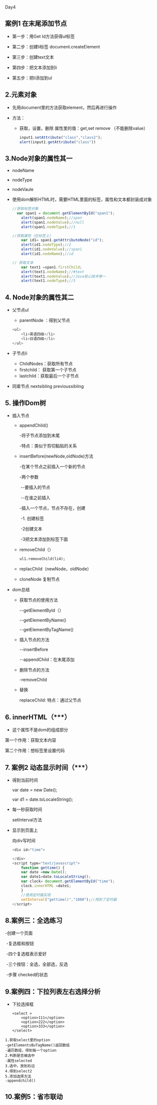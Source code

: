 Day4

## 案例1 在末尾添加节点

* 第一步：用Get Id方法获得ul标签

* 第二步：创建li标签 document.createElement

* 第三步：创建text文本

* 第四步：把文本添加到li

* 第五步：把li添加到ul
## 2.元素对象

* 先用document里的方法获取element，然后再进行操作

* 方法：

  * 获取，设置，删除 属性里的值：get,set  remove （不能删除value）  

    ```js
    input1.setAttribute("class","class2");
    alert(input1.getAttribute("class"))
    ```

  

## 3.Node对象的属性其一

* nodeName

* nodeType

* nodeVaule

* 使用dom解析HTML时，需要HTML里面的标签，属性和文本都封装成对象

  ```js
  //获取标签对象
  	var span1 = document.getElementById("span1");
      alert(span1.nodeName);//span
      alert(span1.nodeValue);//null
      alert(span1.nodeType);//1
  
  //获取属性（在标签上）
      var id1= span1.getAttributeNode("id");
      alert(id1.nodeType);//2
      alert(id1.nodeValue);//span1
      alert(id1.nodeName);//id
  
  // 获取文本
      var text1 =span1.firstChild;
      alert(text1.nodeName);//#text
      alert(text1.nodeValue);//Java核心技术卷一
      alert(text1.nodeType);//3
  ```

  

## 4. Node对象的属性其二

* 父节点ul

  * parentNode ：得到父节点

  ```js
  <ul>
      <li>英语四级</li>
      <li>日语四级</li>
  </ul>
  ```

* 子节点li

  * ChildNodes：获取所有节点
  * firstchild： 获取第一个子节点
  * lastchild：获取最后一个子节点

* 同辈节点 nextsibling  previoussibling



## 5. 操作Dom树

* 插入节点

  * appendChild()

    -将子节点添加到末尾

    -特点：类似于剪切黏贴的关系

    

  * insertBefore(newNode,oldNode)方法

    -在某个节点之前插入一个新的节点

    -两个参数

    ​		--要插入的节点

    ​		--在谁之前插入

    -插入一个节点，节点不存在，创建

    ​		-1. 创建标签

    ​		-2创建文本

    ​		-3把文本添加到标签下面

  * removeChild（）

    ```html
    ul1.removeChild(li4);
    ```

  * replacChild（newNode，oldNode）

  * cloneNode 复制节点

* dom总结

  * 获取节点的使用方法

    --getElementById（）

    --getElementByName()

    --getElementByTagName()

  * 插入节点的方法

    --insertBefore

    --appendChild：在末尾添加

  * 删除节点的方法

    -removeChild

  * 替换

    replaceChild: 特点：通过父节点

  

## 6. innerHTML（***）

* 这个属性不是dom的组成部分

第一个作用：获取文本内容

第二个作用：想标签里设置代码



## 7. 案例2 动态显示时间（***）

* 得到当前时间

  var date = new Date();

  var d1 = date.toLocaleString();

* 每一秒获取时间

  setInterval方法

* 显示到页面上

  向div写时间

  ```js
  <div id="time">
  
  </div>
  <script type="text/javascript">
      function gettime() {
      var date =new Date();
      var date1=date.toLocaleString();
      var clock= document.getElementById("time");
      clock.innerHTML =date1;
      }
      //使用定时器实现
      setInterval("gettime()","1000");//用到了定时器
  </script>
  ```

  

## 8.案例三：全选练习

-创建一个页面

​		-复选框和按钮

​				-四个复选框表示爱好

​				-三个按钮：全选，全部选，反选

​		-步骤 checked的状态

## 9.案例四：下拉列表左右选择分析

* 下拉选择框

  ```
  <select >
      <option>111</option>
      <option>222</option>
      <option>333</option>
  </select>
  ```

```
1.获取select里的option
-getElementsBuTagName()返回数组
-遍历数组，得到每一个option
2.判断是否被选中
-属性selected
3.选中，放到右边
4.得到select2
5.添加选择方法
-appendchild()
```

## 10.案例5：省市联动

